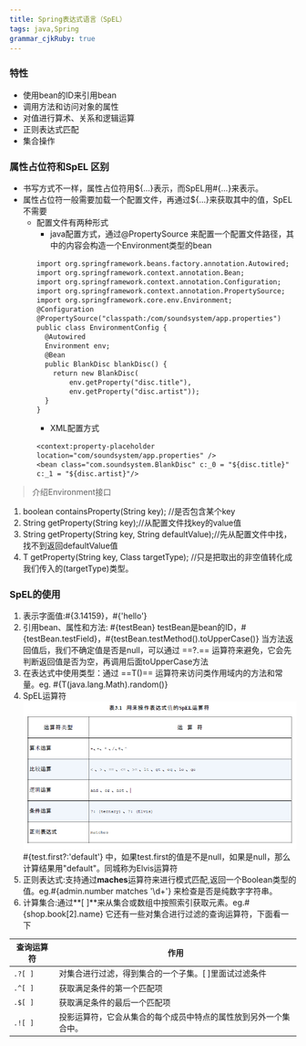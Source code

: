 ```yaml
---
title: Spring表达式语言（SpEL）
tags: java,Spring
grammar_cjkRuby: true
---
```


### 特性
- 使用bean的ID来引用bean
- 调用方法和访问对象的属性
- 对值进行算术、关系和逻辑运算
- 正则表达式匹配
- 集合操作

### 属性占位符和SpEL 区别
- 书写方式不一样，属性占位符用${...}表示，而SpEL用#{...}来表示。
- 属性占位符一般需要加载一个配置文件，再通过${...}来获取其中的值，SpEL不需要
	- 配置文件有两种形式
		- java配置方式，通过@PropertySource 来配置一个配置文件路径，其中的内容会构造一个Environment类型的bean
		```
		import org.springframework.beans.factory.annotation.Autowired;
		import org.springframework.context.annotation.Bean;
		import org.springframework.context.annotation.Configuration;
		import org.springframework.context.annotation.PropertySource;
		import org.springframework.core.env.Environment;
		@Configuration
		@PropertySource("classpath:/com/soundsystem/app.properties")
		public class EnvironmentConfig {
		  @Autowired
		  Environment env;
		  @Bean
		  public BlankDisc blankDisc() {
			return new BlankDisc(
				env.getProperty("disc.title"),
				env.getProperty("disc.artist"));
		  }
		}
		```
		- XML配置方式
		```
		<context:property-placeholder location="com/soundsystem/app.properties" />
	    <bean class="com.soundsystem.BlankDisc" c:_0 = "${disc.title}" c:_1 = "${disc.artist}"/>
		```
> 介绍Environment接口
1. boolean containsProperty(String key); //是否包含某个key
2. String getProperty(String key);//从配置文件找key的value值
3. String getProperty(String key, String defaultValue);//先从配置文件中找，找不到返回defaultValue值
4. T getProperty(String key, Class<T> targetType); //只是把取出的非空值转化成我们传入的(targetType)类型。

### SpEL的使用
1. 表示字面值:#{3.14159}，#{'hello'}
2. 引用bean、属性和方法: #{testBean} testBean是bean的ID，#{testBean.testField}，#{testBean.testMethod().toUpperCase()}
	当方法返回值后，我们不确定值是否是null，可以通过 ==?.== 运算符来避免，它会先判断返回值是否为空，再调用后面toUpperCase方法
3. 在表达式中使用类型：通过 ==T()== 运算符来访问类作用域内的方法和常量。eg. #{T(java.lang.Math).random()}
4. SpEL运算符
    ![enter description here][1]
	#{test.first?:'default'} 中，如果test.first的值是不是null，如果是null，那么计算结果用"default"。同城称为Elvis运算符
5. 正则表达式:支持通过**maches**运算符来进行模式匹配,返回一个Boolean类型的值。eg.#{admin.number matches '\d+'} 来检查是否是纯数字字符串。
6. 计算集合:通过**[ ]**来从集合或数组中按照索引获取元素。eg.#{shop.book[2].name}
	 它还有一些对集合进行过滤的查询运算符，下面看一下
	 
| 查询运算符 | 作用 |
| ----- | ---- |
|`.?[ ]`  | 对集合进行过滤，得到集合的一个子集。[ ]里面试过滤条件 |
| `.^[ ] `| 获取满足条件的第一个匹配项 |
| `.$[ ]` | 获取满足条件的最后一个匹配项 |
| `.![ ]` | 投影运算符，它会从集合的每个成员中特点的属性放到另外一个集合中。|
	
	

  [1]: https://www.github.com/COBSNAN/ImageHub/raw/master/1495153440008.jpg